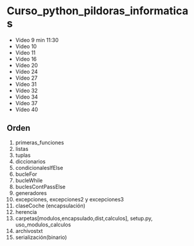 # Curso_python_pildoras_informaticas

- Video 9 min 11:30
- Video 10
- Video 11
- Video 16
- Vídeo 20
- Vídeo 24
- Vídeo 27
- Vídeo 31
- Vídeo 32
- Video 34
- Vídeo 37
- Vídeo 40

## Orden

1. primeras_funciones
2. listas
3. tuplas
4. diccionarios
5. condicionalesIfElse
6. bucleFor
7. bucleWhile
8. buclesContPassElse
9. generadores
10. excepciones, excepciones2 y excepciones3
11. claseCoche (encapsulación)
12. herencia
13. carpetas[modulos,encapsulado,dist,calculos], setup.py, uso_modulos_calculos
14. archivostxt
15. serialización(binario)
